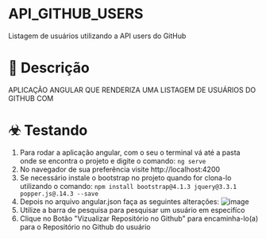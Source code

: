 
# API_GITHUB_USERS
Listagem de usuários utilizando a API users do GitHub

# 💬 Descrição
APLICAÇÃO ANGULAR QUE RENDERIZA UMA LISTAGEM DE USUÁRIOS DO GITHUB COM


# ☣ Testando

1. Para rodar a aplicação angular, com o seu o terminal vá até a pasta onde se encontra o projeto e digite o comando: `ng serve`
2. No navegador de sua preferência visite http://localhost:4200
3. Se necessário instale o bootstrap no projeto quando for clona-lo utilizando o comando: `npm install bootstrap@4.1.3 jquery@3.3.1 popper.js@.14.3 --save`
4. Depois no arquivo angular.json faça as seguintes alterações:
![image](https://user-images.githubusercontent.com/74381225/233371264-4e84d319-a22c-4fb0-b81f-3b245453bd0f.png)
5. Utilize a barra de pesquisa para pesquisar um usuário em especifíco
6. Clique no Botão "Vizualizar Repositório no Github" para encaminha-lo(a) para o Repositório no Github do usuário
